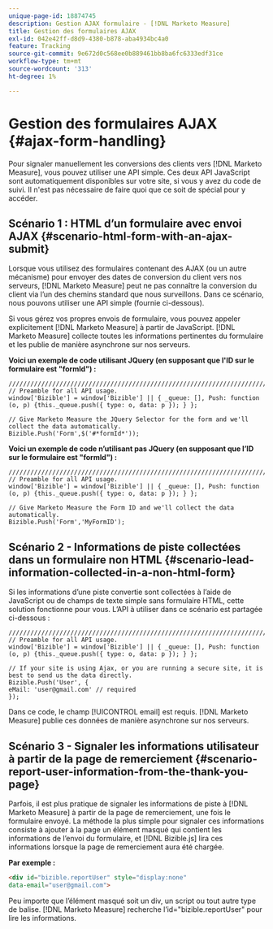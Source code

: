 ```yaml
---
unique-page-id: 18874745
description: Gestion AJAX formulaire - [!DNL Marketo Measure]
title: Gestion des formulaires AJAX
exl-id: 042e42ff-d8d9-4380-b878-aba4934bc4a0
feature: Tracking
source-git-commit: 9e672d0c568ee0b889461bb8ba6fc6333edf31ce
workflow-type: tm+mt
source-wordcount: '313'
ht-degree: 1%

---
```


# Gestion des formulaires AJAX {#ajax-form-handling}

Pour signaler manuellement les conversions des clients vers [!DNL Marketo Measure], vous pouvez utiliser une API simple. Ces deux API JavaScript sont automatiquement disponibles sur votre site, si vous y avez du code de suivi. Il n&#39;est pas nécessaire de faire quoi que ce soit de spécial pour y accéder.

## Scénario 1 : HTML d’un formulaire avec envoi AJAX {#scenario-html-form-with-an-ajax-submit}

Lorsque vous utilisez des formulaires contenant des AJAX (ou un autre mécanisme) pour envoyer des dates de conversion du client vers nos serveurs, [!DNL Marketo Measure] peut ne pas connaître la conversion du client via l’un des chemins standard que nous surveillons. Dans ce scénario, nous pouvons utiliser une API simple (fournie ci-dessous).

Si vous gérez vos propres envois de formulaire, vous pouvez appeler explicitement [!DNL Marketo Measure] à partir de JavaScript. [!DNL Marketo Measure] collecte toutes les informations pertinentes du formulaire et les publie de manière asynchrone sur nos serveurs.

**Voici un exemple de code utilisant JQuery (en supposant que l&#39;ID sur le formulaire est &quot;formId&quot;) :**

```jquery
///////////////////////////////////////////////////////////////////////  
// Preamble for all API usage.  
window['Bizible'] = window['Bizible'] || { _queue: [], Push: function (o, p) {this._queue.push({ type: o, data: p }); } };  
  
// Give Marketo Measure the JQuery Selector for the form and we'll collect the data automatically.  
Bizible.Push('Form',$('#*formId*'));
```

**Voici un exemple de code n’utilisant pas JQuery (en supposant que l’ID sur le formulaire est &quot;formId&quot;) :**

```jquery
///////////////////////////////////////////////////////////////////////  
// Preamble for all API usage.  
window['Bizible'] = window['Bizible'] || { _queue: [], Push: function (o, p) {this._queue.push({ type: o, data: p }); } };  
  
// Give Marketo Measure the Form ID and we'll collect the data automatically.
Bizible.Push('Form','MyFormID');
```

## Scénario 2 - Informations de piste collectées dans un formulaire non HTML {#scenario-lead-information-collected-in-a-non-html-form}

Si les informations d’une piste convertie sont collectées à l’aide de JavaScript ou de champs de texte simple sans formulaire HTML, cette solution fonctionne pour vous. L’API à utiliser dans ce scénario est partagée ci-dessous :

```jquery
///////////////////////////////////////////////////////////////////////  
// Preamble for all API usage.  
window['Bizible'] = window['Bizible'] || { _queue: [], Push: function (o, p) {this._queue.push({ type: o, data: p }); } };  
  
// If your site is using Ajax, or you are running a secure site, it is best to send us the data directly.  
Bizible.Push('User', {
eMail: 'user@gmail.com' // required  
});  
```

Dans ce code, le champ [!UICONTROL email] est requis. [!DNL Marketo Measure] publie ces données de manière asynchrone sur nos serveurs.

## Scénario 3 - Signaler les informations utilisateur à partir de la page de remerciement {#scenario-report-user-information-from-the-thank-you-page}

Parfois, il est plus pratique de signaler les informations de piste à [!DNL Marketo Measure] à partir de la page de remerciement, une fois le formulaire envoyé. La méthode la plus simple pour signaler ces informations consiste à ajouter à la page un élément masqué qui contient les informations de l’envoi du formulaire, et [!DNL Bizible.js] lira ces informations lorsque la page de remerciement aura été chargée.

**Par exemple :**

```html
<div id="bizible.reportUser" style="display:none"  
data-email="user@gmail.com">  
```

Peu importe que l’élément masqué soit un div, un script ou tout autre type de balise. [!DNL Marketo Measure] recherche l’id=&quot;bizible.reportUser&quot; pour lire les informations.
